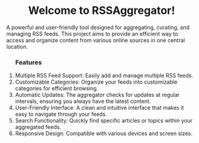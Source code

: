 <h1 align="center">Welcome to RSSAggregator!</h1>
  <p>A powerful and user-friendly tool designed for aggregating, curating, and managing RSS feeds. This project aims to provide an efficient way to access and organize content from various online sources in one central location.</p>
<ol>
<h3>Features</h3>
<li>Multiple RSS Feed Support: Easily add and manage multiple RSS feeds.</li>
<li>Customizable Categories: Organize your feeds into customizable categories for efficient browsing.</li>
<li>Automatic Updates: The aggregator checks for updates at regular intervals, ensuring you always have the latest content.</li>
<li>User-Friendly Interface: A clean and intuitive interface that makes it easy to navigate through your feeds.</li>
<li>Search Functionality: Quickly find specific articles or topics within your aggregated feeds.</li>
<li>Responsive Design: Compatible with various devices and screen sizes.</li>
</ol>
